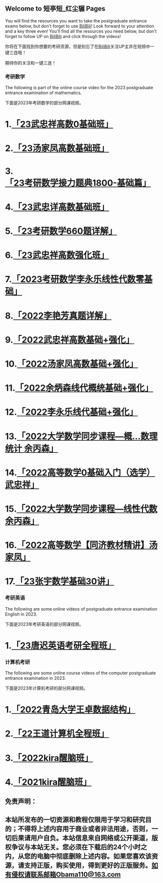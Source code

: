 ## Welcome to 短亭短_红尘辗 Pages

You will find the resources you want to take the postgraduate entrance exams below, but don't forget to use [BiliBili](https://space.bilibili.com/494320446)!
Look forward to your attention and a key three even!
You'll find all the resources you need below, but don't forget to follow UP on [BiliBili](https://space.bilibili.com/494320446) and click through the videos!

你将在下面找到你想要的考研资源，但是别忘了在[BiliBili](https://space.bilibili.com/494320446)关注UP主并在视频中一键三连哦！

期待你的关注和一键三连！

### 考研数学
The following is part of the online course video for the 2023 postgraduate entrance examination of mathematics.

下面是2023年考研数学的部分网课视频。

# 1.[「23武忠祥高数0基础班」](https://www.aliyundrive.com/s/wTSfKPUxfq9)
# 2.[「23汤家凤高数基础班」](https://www.aliyundrive.com/s/kMwnR2vRKo9)
# 3.[「23考研数学接力题典1800-基础篇」](https://www.aliyundrive.com/s/MFCP1VXF4Fw)
# 4.[「23武忠详高数基础班」](https://www.aliyundrive.com/s/SN9XUmjGS29)
# 5.[「23考研数学660题详解」](https://www.aliyundrive.com/s/5mbABneihUQ)
# 6.[「23武忠祥高数强化班」](https://www.aliyundrive.com/s/imX5HUJ8Z3Q)
# 7.[「2023考研数学李永乐线性代数零基础」](https://www.aliyundrive.com/s/SxDaNTgDf6o)
# 8.[「2022李艳芳真题详解」](https://www.aliyundrive.com/s/df7Mv63SxZs)
# 9.[「2022武忠祥高数基础+强化」](https://www.aliyundrive.com/s/Z8gNM1qxwuM)
# 10.[「2022汤家凤高数基础+强化」](https://www.aliyundrive.com/s/ASCZwB2cF6T)
# 11.[「2022余炳森线代概统基础+强化」](https://www.aliyundrive.com/s/sjuX2Bcnw3Y)
# 12.[「2022李永乐线代基础+强化」](https://www.aliyundrive.com/s/a9k7XqLnKyA)
# 13.[「2022大学数学同步课程—概...数理统计 余丙森」](https://www.aliyundrive.com/s/agpiB2vauk2)
# 14.[「2022高等数学0基础入门（选学） 武忠祥」](https://www.aliyundrive.com/s/AAn4Zr6gtsr)
# 15.[「2022大学数学同步课程—线性代数 余丙森」](https://www.aliyundrive.com/s/mjg8aEi3Nr8)
# 16.[「2022高等数学【同济教材精讲】汤家凤」](https://www.aliyundrive.com/s/apBgkELDP5g)
# 17.[「23张宇数学基础30讲」](https://www.aliyundrive.com/s/z12Sybs32PW)


### 考研英语
The following are some online videos of postgraduate entrance examination English in 2023.

下面是2023年考研英语的部分网课视频。

# 1.[「23唐迟英语考研全程班」](https://www.aliyundrive.com/s/2WgV7fAMjss)


### 计算机考研
The following are some online course videos of the computer postgraduate entrance examination in 2023.

下面是2023年计算机考研的部分网课视频。

# 1.[「2022青岛大学王卓数据结构」](https://www.aliyundrive.com/s/S2fj1sWi2Aj)
# 2.[「22王道计算机全程班」](https://www.aliyundrive.com/s/fKsmGMDkeNc)
# 3.[「2022kira醒脑班」](https://www.aliyundrive.com/s/nktZwHYnra8)
# 4.[「2021kira醒脑班」](https://www.aliyundrive.com/s/BQVhre8RS5m)



## 免责声明：
## 本站所发布的一切资源和教程仅限用于学习和研究目的；不得将上述内容用于商业或者非法用途，否则，一切后果请用户自负。本站信息来自网络或公开渠道，版权争议与本站无关。您必须在下载后的24个小时之内，从您的电脑中彻底删除上述内容。如果您喜欢该资源，请支持正版，购买使用，得到更好的正版服务。如有侵权请联系邮箱Obama110@163.com
